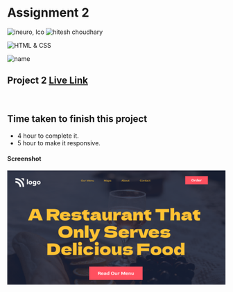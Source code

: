 # Assignment 2

![ineuro, lco](https://img.shields.io/badge/iNeuron-LCO-green)
![hitesh choudhary](https://img.shields.io/badge/Hitesh--Choudhary-Full--stack--JS--bootcamp-red)

![HTML & CSS](https://img.shields.io/badge/HTML-CSS-orange)

![name](https://img.shields.io/badge/Vivek--Maurya-MCA--First--Year-orange)

## Project 2 [Live Link](https://vivek-html-css-project02.netlify.app/)
 <br>

## Time taken to finish this project

-   4 hour to complete it.
-   5 hour to make it responsive.

#### Screenshot

![Desktop](./ss.png)
